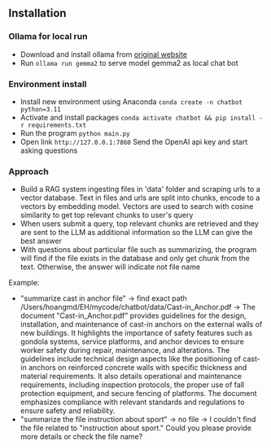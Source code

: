 ## Installation
### Ollama for local run
- Download and install ollama from [original website](https://ollama.com/download/linux)
- Run ```ollama run gemma2``` to serve model gemma2 as local chat bot

### Environment install
- Install new environment using Anaconda ```conda create -n chatbot python=3.11```
- Activate and install packages ```conda activate chatbot && pip install -r requirements.txt```
- Run the program ```python main.py```
- Open link ```http://127.0.0.1:7860``` Send the OpenAI api key and start asking questions

### Approach 
- Build a RAG system ingesting files in 'data' folder and scraping urls to a vector database. Text in files and urls are split into chunks, encode to a vectors by embedding model. Vectors are used to search with cosine similarity to get top relevant chunks to user's query
- When users submit a query, top relevant chunks are retrieved and they are sent to the LLM as additional information so the LLM can give the best answer 
- With questions about particular file such as summarizing, the program will find if the file exists in the database and only get chunk from the text. Otherwise, the answer will indicate not file name


Example: 
- "summarize cast in anchor file" -> find exact path /Users/hoangmd/EH/mycode/chatbot/data/Cast-in_Anchor.pdf -> The document "Cast-in_Anchor.pdf" provides guidelines for the design, installation, and maintenance of cast-in anchors on the external walls of new buildings. It highlights the importance of safety features such as gondola systems, service platforms, and anchor devices to ensure worker safety during repair, maintenance, and alterations. The guidelines include technical design aspects like the positioning of cast-in anchors on reinforced concrete walls with specific thickness and material requirements. It also details operational and maintenance requirements, including inspection protocols, the proper use of fall protection equipment, and secure fencing of platforms. The document emphasizes compliance with relevant standards and regulations to ensure safety and reliability.
- "summarize the file instruction about sport" -> no file -> I couldn't find the file related to "instruction about sport." Could you please provide more details or check the file name?